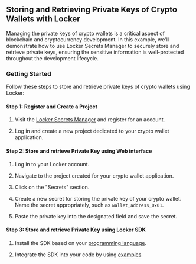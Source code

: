## Storing and Retrieving Private Keys of Crypto Wallets with Locker

Managing the private keys of crypto wallets is a critical aspect of blockchain and cryptocurrency development. In this example, we'll demonstrate how to use Locker Secrets Manager to securely store and retrieve private keys, ensuring the sensitive information is well-protected throughout the development lifecycle.

### Getting Started

Follow these steps to store and retrieve private keys of crypto wallets using Locker:

#### Step 1: Register and Create a Project

1. Visit the [Locker Secrets Manager](https://secrets.locker.io) and register for an account.

2. Log in and create a new project dedicated to your crypto wallet application.

#### Step 2: Store and retrieve Private Key using Web interface

1. Log in to your Locker account.

2. Navigate to the project created for your crypto wallet application.

3. Click on the "Secrets" section.

4. Create a new secret for storing the private key of your crypto wallet. Name the secret appropriately, such as `wallet_address_0x01`.

5. Paste the private key into the designated field and save the secret.

#### Step 3: Store and retrieve Private Key using Locker SDK

1. Install the SDK based on your [programming language](https://support.locker.io/en/locker-secrets-manager/developer-tools/secrets-sdk).

2. Integrate the SDK into your code by using [examples](store_retrieve_private_keys.js)
